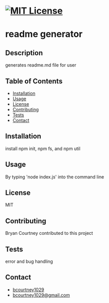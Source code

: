 
# [![MIT License](https://opensource.org/files/osi_keyhole_300X300_90ppi_0.png)](https://opensource.org/licenses/MIT)    
# readme generator           
       
## Description
 generates readme.md file for user

## Table of Contents
 * [Installation](#installation)
 * [Usage](#usage)
 * [License](#license) 
 * [Contributing](#contributing)
 * [Tests](#tests)
 * [Contact](#contact)
            
## Installation
 install npm init, npm fs, and npm util 
                
## Usage
 By typing 'node index.js' into the command line
        
## License 
 MIT
        
## Contributing
 Bryan Courtney contributed to this project
                
## Tests
 error and bug handling
        
## Contact
* [bcourtney1029](https://github.com/bcourtney1029)
* bcourtney1029@gmail.com
        
